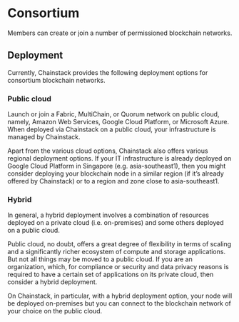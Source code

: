 # Consortium

Members can create or join a number of permissioned blockchain networks.

## Deployment

Currently, Chainstack provides the following deployment options for consortium blockchain networks.

### Public cloud

Launch or join a Fabric, MultiChain, or Quorum network on public cloud, namely, Amazon Web Services, Google Cloud Platform, or Microsoft Azure. When deployed via Chainstack on a public cloud, your infrastructure is managed by Chainstack.

Apart from the various cloud options, Chainstack also offers various regional deployment options. If your IT infrastructure is already deployed on Google Cloud Platform in Singapore (e.g. asia-southeast1), then you might consider deploying your blockchain node in a similar region (if it’s already offered by Chainstack) or to a region and zone close to asia-southeast1.

### Hybrid

In general, a hybrid deployment involves a combination of resources deployed on a private cloud (i.e. on-premises) and some others deployed on a public cloud.

Public cloud, no doubt, offers a great degree of flexibility in terms of scaling and a significantly richer ecosystem of compute and storage applications. But not all things may be moved to a public cloud. If you are an organization, which, for compliance or security and data privacy reasons is required to have a certain set of applications on its private cloud, then consider a hybrid deployment.

On Chainstack, in particular, with a hybrid deployment option, your node will be deployed on-premises but you can connect to the blockchain network of your choice on the public cloud.